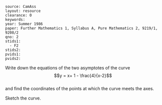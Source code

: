 ````
source: CamAss
layout: resource
clearance: 0
keywords: 
year: Summer 1986
paper: Further Mathematics 1, Syllabus A, Pure Mathematics 2, 9219/1, 9208/2
qno: 2
stids1: 
  - F2
stids2:
pvids1:
pvids2:

````

Write down the equations of the two asymptotes of the curve  
$$y = x+ 1 - \frac{4}{x-2}$$  
and find the coordinates of the points at which the curve meets the axes.

Sketch the curve.